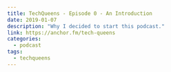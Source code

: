```yaml
---
title: TechQueens - Episode 0 - An Introduction
date: 2019-01-07
description: "Why I decided to start this podcast."
link: https://anchor.fm/tech-queens
categories:
  - podcast
tags:
  - techqueens
---
```

